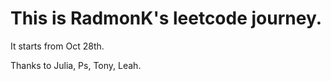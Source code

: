 # This is RadmonK's leetcode journey.
It starts from Oct 28th.











Thanks to Julia, Ps, Tony, Leah.